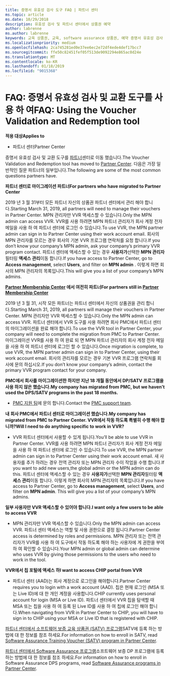 ```yaml
---
title: 증명서 유효성 검사 도구 FAQ | 파트너 센터
ms.topic: article
ms.date: 10/29/2018
description: 유효성 검사 및 파트너 센터에서 상품권 예약
author: labrenne
ms.author: labrenne
keywords: 교육 상품권, 교육, software assurance 상품권, 예약 증명서 유효성 검사
ms.localizationpriority: medium
ms.openlocfilehash: 2ca745281ed0e37ee6ec2e72df4ede4def17bcc7
ms.sourcegitcommit: ffe50c82451fef05f513de9092294e865ac0d24e
ms.translationtype: MT
ms.contentlocale: ko-KR
ms.lasthandoff: 01/18/2019
ms.locfileid: "9015368"
---
```

# <a name="faq-using-the-voucher-validation-and-redemption-tool"></a><span data-ttu-id="daca6-104">FAQ: 증명서 유효성 검사 및 교환 도구를 사용 하 여</span><span class="sxs-lookup"><span data-stu-id="daca6-104">FAQ: Using the Voucher Validation and Redemption tool</span></span> 

**<span data-ttu-id="daca6-105">적용 대상</span><span class="sxs-lookup"><span data-stu-id="daca6-105">Applies to</span></span>**

- <span data-ttu-id="daca6-106">파트너 센터</span><span class="sxs-lookup"><span data-stu-id="daca6-106">Partner Center</span></span>

<span data-ttu-id="daca6-107">증명서 유효성 검사 및 교환 도구를 [파트너](https://partner.microsoft.com/en-us/pcv/dashboard/overview)센터로 이동 했습니다.</span><span class="sxs-lookup"><span data-stu-id="daca6-107">The Voucher Validation and Redemption tool has moved to [Partner Center](https://partner.microsoft.com/en-us/pcv/dashboard/overview).</span></span> <span data-ttu-id="daca6-108">다음은 가장 일반적인 질문 파트너의 일부입니다.</span><span class="sxs-lookup"><span data-stu-id="daca6-108">The following are some of the most common questions partners have.</span></span> 

**<span data-ttu-id="daca6-109">파트너 센터로 마이그레이션 파트너</span><span class="sxs-lookup"><span data-stu-id="daca6-109">For partners who have migrated to Partner Center</span></span>**

 <span data-ttu-id="daca6-110">2019 년 3 월 31부터 모든 파트너 자신의 상품권 파트너 센터에서 관리 해야 합니다.</span><span class="sxs-lookup"><span data-stu-id="daca6-110">Starting March 31, 2019, all partners will need to manage their vouchers in Partner Center.</span></span> <span data-ttu-id="daca6-111">MPN 관리자만 VVR 액세스할 수 있습니다.</span><span class="sxs-lookup"><span data-stu-id="daca6-111">Only the MPN admin can access VVR.</span></span> <span data-ttu-id="daca6-112">VVR를 사용 하려면 MPN 파트너 관리자가 회사 계정 전자 메일을 사용 하 여 파트너 센터에 로그인 수 있습니다.</span><span class="sxs-lookup"><span data-stu-id="daca6-112">To use VVR, the MPN partner admin can sign in to Partner Center using their work account email.</span></span> <span data-ttu-id="daca6-113">회사의 MPN 관리자를 모르는 경우 회사의 기본 VVR 프로그램 연락처를 요청 합니다.</span><span class="sxs-lookup"><span data-stu-id="daca6-113">If you don’t know your company’s MPN admin, ask your company’s primary VVR program contact.</span></span>  <span data-ttu-id="daca6-114">파트너 센터에 액세스할 수 있는 경우 **사용자가**선택한 **MPN 관리자** 필터링 **액세스 관리**이동 합니다.</span><span class="sxs-lookup"><span data-stu-id="daca6-114">If you have access to Partner Center, go to **Access management**, select **Users**, and filter on **MPN admin** .</span></span> <span data-ttu-id="daca6-115">이렇게 하면 회사의 MPN 관리자의 목록입니다.</span><span class="sxs-lookup"><span data-stu-id="daca6-115">This will give you a list of your company’s MPN admins.</span></span>  

**<span data-ttu-id="daca6-116">[Partner Membership Center](https://partner.microsoft.com/) 에서 여전히 파트너</span><span class="sxs-lookup"><span data-stu-id="daca6-116">For partners still in [Partner Membership Center](https://partner.microsoft.com/)</span></span>**

<span data-ttu-id="daca6-117">2019 년 3 월 31, 시작 모든 파트너는 파트너 센터에서 자신의 상품권을 관리 합니다.</span><span class="sxs-lookup"><span data-stu-id="daca6-117">Starting March 31, 2019, all partners will manage their vouchers in Partner Center.</span></span> <span data-ttu-id="daca6-118">MPN 관리자만 VVR 액세스할 수 있습니다.</span><span class="sxs-lookup"><span data-stu-id="daca6-118">Only the MPN admin can access VVR.</span></span> <span data-ttu-id="daca6-119">파트너 센터에서 VVR 도구를 사용 하려면 회사 PMC에서 파트너 센터의 마이그레이션을 완료 해야 합니다.</span><span class="sxs-lookup"><span data-stu-id="daca6-119">To use the VVR tool in Partner Center, your company will need to complete the migration from PMC to Partner Center.</span></span> <span data-ttu-id="daca6-120">마이그레이션 VVR를 사용 하 여 완료 되 면 MPN 파트너 관리자의 회사 계정 전자 메일을 사용 하 여 파트너 센터에 로그인 할 수 있습니다.</span><span class="sxs-lookup"><span data-stu-id="daca6-120">Once migration is complete, to use VVR, the MPN partner admin can sign in to Partner Center, using their work account email.</span></span> <span data-ttu-id="daca6-121">회사의 관리자를 모르는 경우 기본 VVR 프로그램 연락처를 회사에 문의 하십시오.</span><span class="sxs-lookup"><span data-stu-id="daca6-121">If you don’t know your company’s admin, contact the primary VVR program contact for your company.</span></span>  


**<span data-ttu-id="daca6-122">PMC에서 회사를 마이그레이션한 하지만 지난 18 개월 동안에서 DP/SATV 프로그램을 사용 하지 않은 했습니다.</span><span class="sxs-lookup"><span data-stu-id="daca6-122">My company has migrated from PMC, but we haven’t used the DPS/SATV programs in the past 18 months.</span></span>**

- <span data-ttu-id="daca6-123">[PMC 지원 팀](proghelp@microsoft.com)에 문의 합니다.</span><span class="sxs-lookup"><span data-stu-id="daca6-123">Contact the [PMC support team](proghelp@microsoft.com).</span></span> 


**<span data-ttu-id="daca6-124">내 회사 PMC에서 파트너 센터로 마이그레이션 했습니다.</span><span class="sxs-lookup"><span data-stu-id="daca6-124">My company has migrated from PMC to Partner Center.</span></span> <span data-ttu-id="daca6-125">VVR에서 작동 하도록 특별히 수행 해야 합니까?</span><span class="sxs-lookup"><span data-stu-id="daca6-125">Will I need to do anything specific to work in VVR?</span></span>** 

- <span data-ttu-id="daca6-126">VVR 파트너 센터에서 사용할 수 있게 됩니다.</span><span class="sxs-lookup"><span data-stu-id="daca6-126">You’ll be able to use VVR in Partner Center.</span></span>  <span data-ttu-id="daca6-127">VVR를 사용 하려면 MPN 파트너 관리자가 회사 계정 전자 메일을 사용 하 여 파트너 센터에 로그인 수 있습니다.</span><span class="sxs-lookup"><span data-stu-id="daca6-127">To use VVR, the MPN partner admin can sign in to Partner Center using their work account email.</span></span> <span data-ttu-id="daca6-128">새 사용자를 추가 하려는 경우 전역 관리자 또는 MPN 관리자 수이 작업을 수행 합니다.</span><span class="sxs-lookup"><span data-stu-id="daca6-128">If you want to add new users,the global admin or the MPN admin can do this.</span></span> <span data-ttu-id="daca6-129">파트너 센터에 액세스할 수 있는 경우 **사용자가**선택한 **MPN 관리자**필터링 **액세스 관리**이동 합니다. 이렇게 하면 회사의 MPN 관리자의 목록입니다.</span><span class="sxs-lookup"><span data-stu-id="daca6-129">If you have access to Partner Center, go to **Access management**, select **Users**, and filter on **MPN admin**. This will give you a list of your company’s MPN admins.</span></span>  

**<span data-ttu-id="daca6-130">일부 사용자만 VVR 액세스할 수 있어야 합니다.</span><span class="sxs-lookup"><span data-stu-id="daca6-130">I want only a few users to be able to access VVR</span></span>**

- <span data-ttu-id="daca6-131">MPN 관리자만 VVR 액세스할 수 있습니다.</span><span class="sxs-lookup"><span data-stu-id="daca6-131">Only the MPN admin can access VVR.</span></span> <span data-ttu-id="daca6-132">파트너 센터 액세스는 역할 및 사용 권한으로 결정 됩니다.</span><span class="sxs-lookup"><span data-stu-id="daca6-132">Partner Center access is determined by roles and permissions.</span></span> <span data-ttu-id="daca6-133">MPN 관리자 또는 전역 관리자가 VVR를 사용 하 여 도구에서 작동 하도록 해야 하는 사용자에 게 권한을 부여 하 여 확인할 수 있습니다.</span><span class="sxs-lookup"><span data-stu-id="daca6-133">Your MPN admin or global admin can determine who uses VVR by giving those permissions to the users who need to work in the tool.</span></span>

**<span data-ttu-id="daca6-134">VVR에서 칩 포털에 액세스 하</span><span class="sxs-lookup"><span data-stu-id="daca6-134">I want to access CHIP portal from VVR</span></span>**

- <span data-ttu-id="daca6-135">파트너 센터 (AAD)는 회사 계정으로 로그인을 해야합니다.</span><span class="sxs-lookup"><span data-stu-id="daca6-135">Partner Center requires you to login with a work account (AAD).</span></span>  <span data-ttu-id="daca6-136">칩은 현재 로그인 (MSA 또는 Live ID)에 대 한 개인 계정을 사용합니다.</span><span class="sxs-lookup"><span data-stu-id="daca6-136">CHIP currently uses personal account for login (MSA or Live ID).</span></span>  <span data-ttu-id="daca6-137">파트너 센터에서 VVR 칩을 탐색할 때 MSA 또는 칩을 사용 하 여 등록 된 Live ID를 사용 하 여 칩에 로그인 해야 합니다.</span><span class="sxs-lookup"><span data-stu-id="daca6-137">When navigating from VVR in Partner Center to CHIP, you will have to sign in to CHIP using your MSA or Live ID that is registered with CHIP.</span></span>

<span data-ttu-id="daca6-138">[파트너 센터에서 소프트웨어 보증 교육 상품권 (SATV) 프로그램](software-assurance-satv.md)SATV에 등록 하는 방법에 대 한 정보를 참조 하세요.</span><span class="sxs-lookup"><span data-stu-id="daca6-138">For information on how to enroll in SATV, read [Software Assurance Training Voucher (SATV) program in Partner Center](software-assurance-satv.md).</span></span>

<span data-ttu-id="daca6-139">[파트너 센터에서 Software Assurance 프로그램](software-assurance-dps.md)소프트웨어 보증 DP 프로그램에 등록 하는 방법에 대 한 정보를 참조 하세요.</span><span class="sxs-lookup"><span data-stu-id="daca6-139">For information on how to enroll in Software Assurance DPS programs, read [Software Assurance programs in Partner Center](software-assurance-dps.md).</span></span>